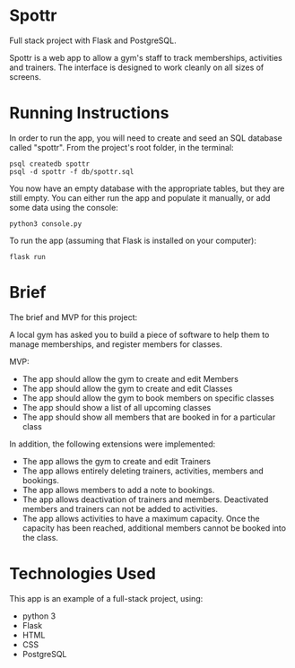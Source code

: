 # Spottr
Full stack project with Flask and PostgreSQL. 

Spottr is a web app to allow a gym's staff to track memberships, activities and trainers. The interface is designed to work cleanly on all sizes of screens.

# Running Instructions
In order to run the app, you will need to create and seed an SQL database called "spottr". From the project's root folder, in the terminal:

    psql createdb spottr
    psql -d spottr -f db/spottr.sql

You now have an empty database with the appropriate tables, but they are still empty. You can either run the app and populate it manually, or add some data using the console:

    python3 console.py

To run the app (assuming that Flask is installed on your computer):

    flask run
    
 # Brief
 
 The brief and MVP for this project:
 
 A local gym has asked you to build a piece of software to help them to manage memberships, and register members for classes.

MVP:
* The app should allow the gym to create and edit Members
* The app should allow the gym to create and edit Classes
* The app should allow the gym to book members on specific classes
* The app should show a list of all upcoming classes
* The app should show all members that are booked in for a particular class


In addition, the following extensions were implemented:
* The app allows the gym to create and edit Trainers
* The app allows entirely deleting trainers, activities, members and bookings.
* The app allows members to add a note to bookings.
* The app allows deactivation of trainers and members. Deactivated members and trainers can not be added to activities.
* The app allows activities to have a maximum capacity. Once the capacity has been reached, additional members cannot be booked into the class.

# Technologies Used

This app is an example of a full-stack project, using:
* python 3
* Flask
* HTML
* CSS
* PostgreSQL

